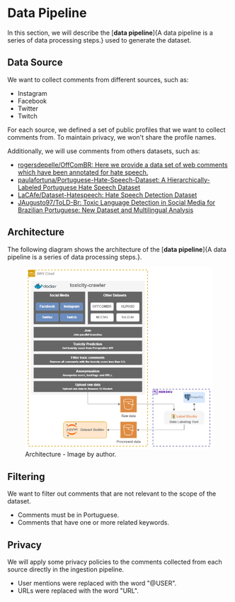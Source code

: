 # Data Pipeline

In this section, we will describe the [**data pipeline**]{A data pipeline is a series of data processing steps.} used to generate the dataset.

## Data Source

We want to collect comments from different sources, such as:

- Instagram
- Facebook
- Twitter
- Twitch

For each source, we defined a set of public profiles that we want to collect comments from. To maintain privacy, we won't share the profile names.

Additionally, we will use comments from others datasets, such as:

- [rogersdepelle/OffComBR: Here we provide a data set of web comments which have been annotated for hate speech.](https://github.com/rogersdepelle/OffComBR)
- [paulafortuna/Portuguese-Hate-Speech-Dataset: A Hierarchically-Labeled Portuguese Hate Speech Dataset](https://github.com/paulafortuna/Portuguese-Hate-Speech-Dataset)
- [LaCAfe/Dataset-Hatespeech: Hate Speech Detection Dataset](https://github.com/LaCAfe/Dataset-Hatespeech)
- [JAugusto97/ToLD-Br: Toxic Language Detection in Social Media for Brazilian Portuguese: New Dataset and Multilingual Analysis](https://github.com/JAugusto97/ToLD-Br)

## Architecture

The following diagram shows the architecture of the [**data pipeline**]{A data pipeline is a series of data processing steps.}.

<figure>
  <img src="images/data-pipeline.png"/>
  <figcaption>Architecture - Image by author.</figcaption>
</figure>

## Filtering

We want to filter out comments that are not relevant to the scope of the dataset.

- Comments must be in Portuguese.
- Comments that have one or more related keywords.

## Privacy

We will apply some privacy policies to the comments collected from each source directly in the ingestion pipeline.

- User mentions were replaced with the word "@USER".
- URLs were replaced with the word "URL".
